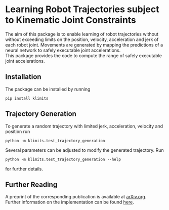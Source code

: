# Learning Robot Trajectories subject to Kinematic Joint Constraints

The aim of this package is to enable learning of robot trajectories without without exceeding limits on the position, velocity, acceleration and jerk of each robot joint.
Movements are generated by mapping the predictions of a neural network to safely executable joint accelerations. \
This package provides the code to compute the range of safely executable joint accelerations.

## Installation

The package can be installed by running

    pip install klimits

## Trajectory Generation

To generate a random trajectory with limited jerk, acceleration, velocity and position run

    python -m klimits.test_trajectory_generation

Several parameters can be adjusted to modify the generated trajectory.
Run

    python -m klimits.test_trajectory_generation --help

for further details.



## Further Reading

A preprint of the corresponding publication is available at [arXiv.org](https://arxiv.org/abs/2011.00563). \
Further information on the implementation can be found [here](https://www.researchgate.net/publication/350451653_Background_Knowledge_for_Learning_Robot_Trajectories_subject_to_Kinematic_Joint_Constraints).
